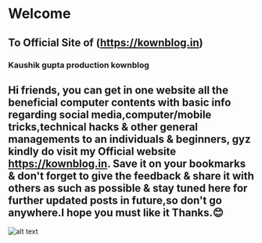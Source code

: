 # Welcome 
## To Official Site of (https://kownblog.in)
### Kaushik gupta production kownblog
Hi friends, you can get in one website all the beneficial computer contents with basic info regarding social media,computer/mobile tricks,technical hacks & other general managements to an individuals & beginners, gyz kindly do visit my Official website https://kownblog.in. Save it on your bookmarks & don't forget to give the feedback & share it with others as such as possible & stay tuned here for further updated posts in future,so don't go anywhere.I hope you must like it Thanks.😊
---

 ![alt text](https://kownblog.github.io/images/r1.jpg)
